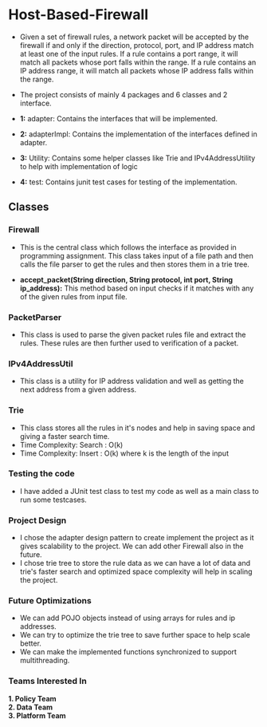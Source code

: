 # Host-Based-Firewall

* Given a set of firewall rules, a network packet will be accepted by the firewall if and only if the direction, protocol, port, and IP address match at least one of the input rules. If a rule contains
a port range, it will match all packets whose port falls within the range. If a rule contains an IP
address range, it will match all packets whose IP address falls within the range.

* The project consists of mainly 4 packages and 6 classes and 2 interface.
*	**1:** adapter: Contains the interfaces that will be implemented.

*	**2:** adapterImpl: Contains the implementation of the interfaces defined in adapter.

*	**3:** Utility: Contains some helper classes like Trie and IPv4AddressUtility to help with implementation of logic

*	**4:** test: Contains junit test cases for testing of the implementation.

## Classes

### Firewall
- This is the central class which follows the interface as provided in programming assignment. This class takes input of a file path and then calls the file parser to get the rules and then stores them in a trie tree.

- **accept_packet(String direction, String protocol, int port, String ip_address):** This method based on input checks if it matches with any of the given rules from input file.

### PacketParser
- This class is used to parse the given packet rules file and extract the rules. These rules are then further used to verification of a packet.

### IPv4AddressUtil
- This class is a utility for IP address validation and well as getting the next address from a given address.

### Trie
- This class stores all the rules in it's nodes and help in saving space and giving a faster search time.
- Time Complexity: Search : O(k)
- Time Complexity: Insert : O(k) 
where k is the length of the input

### Testing the code 
- I have added a JUnit test class to test my code as well as a main class to run some testcases.

### Project Design
- I chose the adapter design pattern to create implement the project as it gives scalability to the project. We can add other Firewall also in the future.
- I chose trie tree to store the rule data as we can have a lot of data and trie's faster search and optimized space complexity will help in scaling the project. 

### Future Optimizations
- We can add POJO objects instead of using arrays for rules and ip addresses. 
- We can try to optimize the trie tree to save further space to help scale better.
- We can make the implemented functions synchronized to support multithreading.

### Teams Interested In  
**1. Policy Team**  
**2. Data Team**   
**3. Platform Team**

